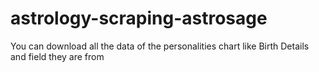 # astrology-scraping-astrosage
You can download all the data of the personalities chart like Birth Details and field they are from
